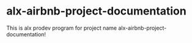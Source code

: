 # alx-airbnb-project-documentation
This is alx prodev program for project name  alx-airbnb-project-documentation!
